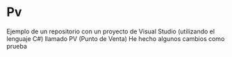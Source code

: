# Pv
Ejemplo de un repositorio con un proyecto de Visual Studio (utilizando el lenguaje C#) llamado PV (Punto de Venta)
He hecho algunos cambios como prueba
